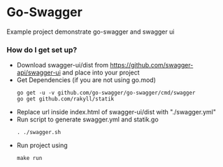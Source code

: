 # Go-Swagger

Example project demonstrate go-swagger and swagger ui

### How do I get set up? ###
 * Download swagger-ui/dist from https://github.com/swagger-api/swagger-ui and place into your project
 * Get Dependencies (if you are not using go.mod)
    ``` 
   go get -u -v github.com/go-swagger/go-swagger/cmd/swagger
   go get github.com/rakyll/statik  
   ```
 * Replace url inside index.html of swagger-ui/dist with "./swagger.yml"
 * Run script to generate swagger.yml and statik.go
    ```
    . ./swagger.sh
    ```
 * Run project using 
    ```
    make run
    ```